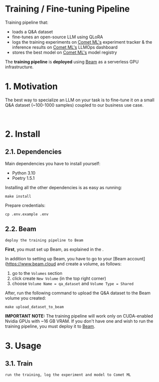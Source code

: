 # Training / Fine-tuning Pipeline 

Training pipeline that:
- loads a  Q&A dataset 
- fine-tunes an open-source LLM using QLoRA
- logs the training experiments on [Comet ML's](https://www.comet.com?utm_source=thepauls&utm_medium=partner&utm_content=github) experiment tracker & the inference results on [Comet ML's](https://www.comet.com?utm_source=thepauls&utm_medium=partner&utm_content=github) LLMOps dashboard
- stores the best model on [Comet ML's](https://www.comet.com/site/products/llmops/?utm_source=thepauls&utm_medium=partner&utm_content=github) model registry

The **training pipeline** is **deployed** using [Beam](https://docs.beam.cloud/getting-started/quickstart?utm_source=thepauls&utm_medium=partner&utm_content=github) as a serverless GPU infrastructure.

# 1. Motivation

The best way to specialize an LLM on your task is to fine-tune it on a small Q&A dataset (~100-1000 samples) coupled to our business use case.

<br/>


# 2. Install

## 2.1. Dependencies

Main dependencies you have to install yourself:
* Python 3.10
* Poetry 1.5.1

Installing all the other dependencies is as easy as running:
```shell
make install
```

Prepare credentials:
```shell
cp .env.example .env
```

## 2.2. Beam
`deploy the training pipeline to Beam ` 

**First**, you must set up Beam, as explained in the .

In addition to setting up Beam, you have to go to your [Beam account](https://www.beam.cloud and create a volume, as follows:
1. go to the `Volumes` section
2. click create `New Volume` (in the top right corner)
3. choose `Volume Name = qa_dataset` and `Volume Type = Shared`

After, run the following command to upload the Q&A dataset to the Beam volume you created:
```shell
make upload_dataset_to_beam
```

**IMPORTANT NOTE:** The training pipeline will work only on CUDA-enabled Nvidia GPUs with ~16 GB VRAM. If you don't have one and wish to run the training pipeline, you must deploy it to [Beam](https://www.beam.cloud?utm_source=thepauls&utm_medium=partner&utm_content=github). 

# 3. Usage

## 3.1. Train  
`run the training, log the experiment and model to Comet ML`
